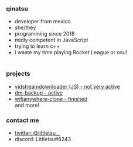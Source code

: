 ### qinatsu
* developer from mexico
* she/they
* programming since 2018
* midly competent in JavaScript
* trying to learn c++
* i waste my time playing Rocket League or osu!
<br><br>

### projects
* <a href="https://github.com/vrienstudios/vidstreamdownloader">vidstreamdownloader (JS) - not very active</a><br>
* <a href="https://github.com/qinatsu/dm-backup">dm-backup - active</a><br>
* <a href="https://github.com/qinatsu/wifianywhere-clone">wifianywhere-clone - finished</a><br>
and more!


### contact me
* <a href="https://twitter.com/littletsu__">twitter: @littletsu__</a><br>
* discord: Littletsu#8243

<!--
**qinatsu/qinatsu** is a ✨ _special_ ✨ repository because its `README.md` (this file) appears on your GitHub profile.

Here are some ideas to get you started:

- 🔭 I’m currently working on ...
- 🌱 I’m currently learning ...
- 👯 I’m looking to collaborate on ...
- 🤔 I’m looking for help with ...
- 💬 Ask me about ...
- 📫 How to reach me: ...
- 😄 Pronouns: ...
- ⚡ Fun fact: ...
-->
